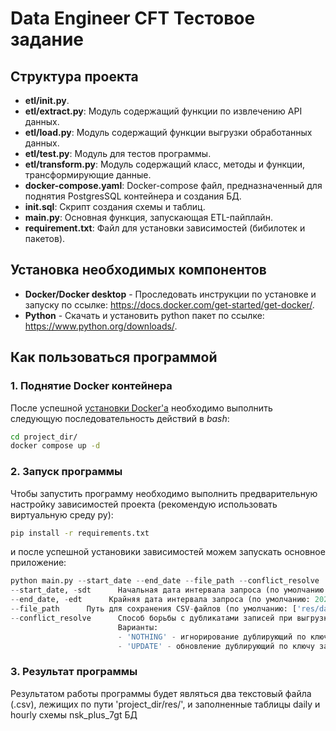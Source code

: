 # Data Engineer CFT Тестовое задание

## Структура проекта

- **etl/__init__.py**.
- **etl/extract.py**: Модуль содержащий функции по извлечению API данных.
- **etl/load.py**: Модуль содержащий функции выгрузки обработанных данных.
- **etl/test.py**: Модуль для тестов программы.
- **etl/transform.py**: Модуль содержащий класс, методы и функции, трансформирующие данные.
- **docker-compose.yaml**: Docker-compose файл, предназначенный для поднятия PostgresSQL контейнера и создания БД.
- **init.sql**: Скрипт создания схемы и таблиц.
- **main.py**: Основная функция, запускающая ETL-пайплайн.
- **requirement.txt**: Файл для установки зависимостей (бибилотек и пакетов). 

## Установка необходимых компонентов

- **Docker/Docker desktop** - Проследовать инструкции по установке и запуску по ссылке: https://docs.docker.com/get-started/get-docker/.
- **Python** - Скачать и установить python пакет по ссылке: https://www.python.org/downloads/.

## Как пользоваться программой

### 1. Поднятие Docker контейнера

После успешной [установки Docker'а](#Установка) необходимо выполнить следующую последовательность действий в *bash*:
```bash
cd project_dir/
docker compose up -d
```

### 2. Запуск программы

Чтобы запустить программу необходимо выполнить предварительную настройку зависимостей проекта (рекомендую использовать виртуальную среду py):
```bash
pip install -r requirements.txt
```
и после успешной установики зависимостей можем запускать основное приложение:

```python
python main.py --start_date --end_date --file_path --conflict_resolve
--start_date, -sdt      Начальная дата интервала запроса (по умолчанию: 2025-05-16)
--end_date, -edt      Крайняя дата интервала запроса (по умолчанию: 2025-05-30)
--file_path      Путь для сохранения CSV-файлов (по умолчанию: ['res/daily.csv', 'res/hourly.csv'])
--conflict_resolve      Способ борьбы с дубликатами записей при выгрузке в БД (по умолчанию: 'NOTHING')
                        Варианты:
                        - 'NOTHING' - игнорирование дублирующий по ключу записей,
                        - 'UPDATE' - обновление дублирующий по ключу записей  
```
### 3. Результат программы

Результатом работы программы будет являться два текстовый файла (.csv), лежищих по пути 'project_dir/res/', и заполненные таблицы daily и hourly схемы nsk_plus_7gt БД 

